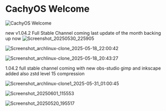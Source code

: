 

   <h1>CachyOS Welcome</h1>
   
![CachyOS Welcome](https://github.com/user-attachments/assets/eeaf8cf0-5e30-42d0-be12-4c3fe4edc960)

new v1.04.2 Full Stable Channel coming last update of the month backing up now
![Screenshot_20250530_225905](https://github.com/user-attachments/assets/2f5fe21f-3902-407f-8596-98880ceece9a)




![Screenshot_archlinux-clone_2025-05-18_22:00:42](https://github.com/user-attachments/assets/f2991fb0-48ac-402b-86a5-61b32611624c)



![Screenshot_archlinux-clone_2025-05-18_20:43:27](https://github.com/user-attachments/assets/9c9160f3-4df9-4313-9d01-7b019ac15f2f)


1.04.2 full stable channel coming with new obs-studio gimp and inkscape added also zstd level 15 compression


![Screenshot_archlinux-clone1_2025-05-31_01:00:45](https://github.com/user-attachments/assets/8e19fe62-1903-493c-b302-474f2acad61b)




![Screenshot_20250601_115553](https://github.com/user-attachments/assets/b1f7cd25-fcb8-46db-a47b-e79a1d904d34)



![Screenshot_20250520_195517](https://github.com/user-attachments/assets/1c4faf03-20a8-49e4-ac1e-451cf9da7e08)

